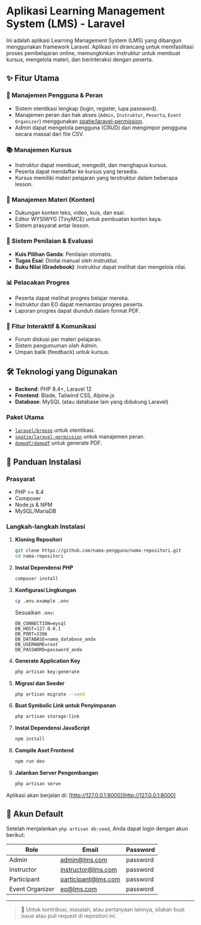 # Aplikasi Learning Management System (LMS) - Laravel

Ini adalah aplikasi Learning Management System (LMS) yang dibangun menggunakan framework Laravel. Aplikasi ini dirancang untuk memfasilitasi proses pembelajaran online, memungkinkan instruktur untuk membuat kursus, mengelola materi, dan berinteraksi dengan peserta.

## ✨ Fitur Utama

### 🔐 Manajemen Pengguna & Peran

- Sistem otentikasi lengkap (login, register, lupa password).
- Manajemen peran dan hak akses (`Admin`, `Instruktur`, `Peserta`, `Event Organizer`) menggunakan [spatie/laravel-permission](https://github.com/spatie/laravel-permission).
- Admin dapat mengelola pengguna (CRUD) dan mengimpor pengguna secara massal dari file CSV.

### 📚 Manajemen Kursus

- Instruktur dapat membuat, mengedit, dan menghapus kursus.
- Peserta dapat mendaftar ke kursus yang tersedia.
- Kursus memiliki materi pelajaran yang terstruktur dalam beberapa lesson.

### 🧠 Manajemen Materi (Konten)

- Dukungan konten teks, video, kuis, dan esai.
- Editor WYSIWYG (TinyMCE) untuk pembuatan konten kaya.
- Sistem prasyarat antar lesson.

### 📝 Sistem Penilaian & Evaluasi

- **Kuis Pilihan Ganda**: Penilaian otomatis.
- **Tugas Esai**: Dinilai manual oleh instruktur.
- **Buku Nilai (Gradebook)**: Instruktur dapat melihat dan mengelola nilai.

### 📊 Pelacakan Progres

- Peserta dapat melihat progres belajar mereka.
- Instruktur dan EO dapat memantau progres peserta.
- Laporan progres dapat diunduh dalam format PDF.

### 💬 Fitur Interaktif & Komunikasi

- Forum diskusi per materi pelajaran.
- Sistem pengumuman oleh Admin.
- Umpan balik (feedback) untuk kursus.

## 🛠️ Teknologi yang Digunakan

- **Backend**: PHP 8.4+, Laravel 12
- **Frontend**: Blade, Tailwind CSS, Alpine.js
- **Database**: MySQL (atau database lain yang didukung Laravel)

### Paket Utama

- [`laravel/breeze`](https://github.com/laravel/breeze) untuk otentikasi.
- [`spatie/laravel-permission`](https://github.com/spatie/laravel-permission) untuk manajemen peran.
- [`dompdf/dompdf`](https://github.com/dompdf/dompdf) untuk generate PDF.

## 🚀 Panduan Instalasi

### Prasyarat

- PHP >= 8.4
- Composer
- Node.js & NPM
- MySQL/MariaDB

### Langkah-langkah Instalasi

1. **Kloning Repositori**
   ```bash
   git clone https://github.com/nama-pengguna/nama-repositori.git
   cd nama-repositori
   ```

2. **Instal Dependensi PHP**
   ```bash
   composer install
   ```

3. **Konfigurasi Lingkungan**
   ```bash
   cp .env.example .env
   ```

   Sesuaikan `.env`:
   ```env
   DB_CONNECTION=mysql
   DB_HOST=127.0.0.1
   DB_PORT=3306
   DB_DATABASE=nama_database_anda
   DB_USERNAME=root
   DB_PASSWORD=password_anda
   ```

4. **Generate Application Key**
   ```bash
   php artisan key:generate
   ```

5. **Migrasi dan Seeder**
   ```bash
   php artisan migrate --seed
   ```

6. **Buat Symbolic Link untuk Penyimpanan**
   ```bash
   php artisan storage:link
   ```

7. **Instal Dependensi JavaScript**
   ```bash
   npm install
   ```

8. **Compile Aset Frontend**
   ```bash
   npm run dev
   ```

9. **Jalankan Server Pengembangan**
   ```bash
   php artisan serve
   ```

Aplikasi akan berjalan di: [http://127.0.0.1:8000](http://127.0.0.1:8000)

## 👤 Akun Default

Setelah menjalankan `php artisan db:seed`, Anda dapat login dengan akun berikut:

| Role            | Email                    | Password  |
|-----------------|--------------------------|-----------|
| Admin           | admin@lms.com            | password  |
| Instructor      | instructor@lms.com       | password  |
| Participant     | participant@lms.com      | password  |
| Event Organizer | eo@lms.com               | password  |

---

> 📌 Untuk kontribusi, masalah, atau pertanyaan lainnya, silakan buat issue atau pull request di repositori ini.
